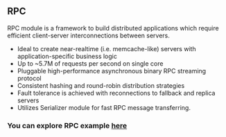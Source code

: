 ## RPC

RPC module is a framework to build distributed applications which require efficient client-server interconnections between 
servers.

* Ideal to create near-realtime (i.e. memcache-like) servers with application-specific business logic
* Up to ~5.7M of requests per second on single core
* Pluggable high-performance asynchronous binary RPC streaming protocol
* Consistent hashing and round-robin distribution strategies
* Fault tolerance is achieved with reconnections to fallback and replica servers
* Utilizes Serializer module for fast RPC message transferring.

### You can explore RPC example [here](https://github.com/softindex/datakernel/tree/master/examples/rpc)

